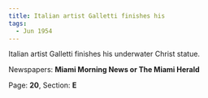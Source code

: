 ```yaml
---  
title: Italian artist Galletti finishes his  
tags:  
  - Jun 1954  
---  
```

  
Italian artist Galletti finishes his underwater Christ statue.  
  
Newspapers: **Miami Morning News or The Miami Herald**  
  
Page: **20**, Section: **E** 
